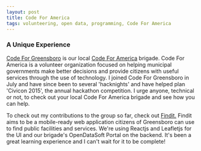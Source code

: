 ```yaml
---
layout: post
title: Code For America
tags: volunteering, open data, programming, Code For America
---
```


### A Unique Experience

[Code For Greensboro](http://codeforgreensboro.org/) is our local [Code For America](http://www.codeforamerica.org/) brigade.  Code For
America is a volunteer organization focused on helping municipal governments make better decisions and provide citizens with useful
services through the use of technology.  I joined Code For Greensboro in July and have since been to several 'hacknights' and have 
helped plan 'Civicon 2015', the annual hackathon competition.  I urge anyone, technical or not, to check out your local Code For 
America brigade and see how you can help.

To check out my contributions to the group so far, check out [Findit.](https://github.com/codeforgso/findit) Findit aims to be
a mobile-ready web application citizens of Greensboro can use to find public facilities and services.  We're using Reactjs and Leafletjs for the UI and our brigade's OpenDataSoft Portal on the backend.  It's been a great learning experience and I 
can't wait for it to be complete!   
